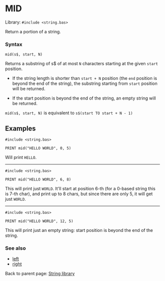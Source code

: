 # MID

Library: `#include <string.bas>`

Return a portion of a string.


### Syntax
`mid(s$, start, N)`

Returns a substring of s$ of at most `N` characters starting at the given
`start` position.

 * If the string length is shorter than `start + N` position (the `end` position is
beyond the end of the string), the substring starting from `start` position will
be returned.

 * If the start position is beyond the end of the string, an empty string
will be returned.

`mid(s$, start, N)` is equivalent to `s$(start TO start + N - 1)`

## Examples

```basic
#include <string.bas>

PRINT mid("HELLO WORLD", 0, 5)
```
Will print `HELLO`.

---

```basic
#include <string.bas>

PRINT mid("HELLO WORLD", 6, 8)
```
This will print just `WORLD`.
It'll start at position 6-th (for a 0-based string this is 7-th char), and print
up to 8 chars, but since there are only 5, it will get just `WORLD`.

---

```basic
#include <string.bas>

PRINT mid("HELLO WORLD", 12, 5)
```
This will print just an empty string: start position is beyond the end
of the string.


### See also

 * [left](left.md)
 * [right](right.md)


Back to parent page: [String library](../string.bas.md)
